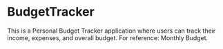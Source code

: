 # BudgetTracker
This is a Personal Budget Tracker application where users can track their income, expenses, and overall  budget. For reference: Monthly Budget.
